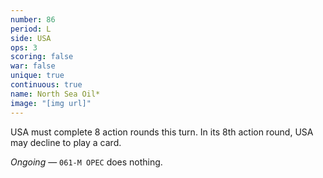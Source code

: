 ```yaml
---
number: 86
period: L
side: USA
ops: 3
scoring: false
war: false
unique: true
continuous: true
name: North Sea Oil*
image: "[img url]"
---
```

USA must complete 8 action rounds this turn. In its 8th action round, USA may decline to play a card.

*Ongoing* — `061-M OPEC` does nothing.
